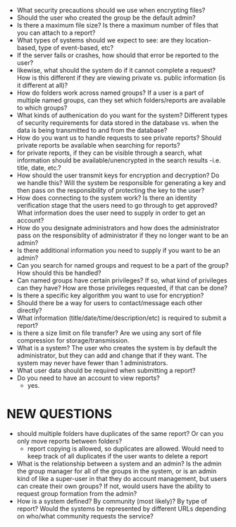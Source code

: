 * What security precautions should we use when encrypting files? 
* Should the user who created the group be the default admin?
* Is there a maximum file size? Is there a maximum number of files that you can attach to a report?
* What types of systems should we expect to see: are they location-based, type of event-based, etc?
* If the server fails or crashes, how should that error be reported to the user? 
* likewise, what should the system do if it cannot complete a request? How is this different if they are viewing private vs. public information (is it different at all)?
* How do folders work across named groups? If a user is a part of multiple named groups, can they set which folders/reports are available to which groups?
* What kinds of authenication do you want for the system? Different types of security requirements for data stored in the database vs. when the data is being transmitted to and from the database? 
* How do you want us to handle requests to see private reports? Should private reports be available when searching for reports?
* for private reports, if they can be visible through a search, what information should be available/unencrypted in the search results -i.e. title, date, etc.? 
* How should the user transmit keys for encryption and decryption? Do we handle this? Will the system be responsible for  generating a key and then pass on the responsibility of protecting the key to the user?
* How does connecting to the system work? Is there an identity verification stage that the users need to go through to get approved? What information does the user need to supply in order to get an account?
* How do you designate administrators and how does the administrator pass on the responsiblity of administrator if they no longer want to be an admin? 
* Is there additional information you need to supply if you want to be an admin?
* Can you search for named groups and request to be a part of the group? How should this be handled?
* Can named groups have certain privileges? If so, what kind of privileges can they have? How are those privileges requested, if  that can be done?
* Is there a specific key algorithm you want to use for encryption?
* Should there be a way for users to contact/message each other directly?
* What information (title/date/time/description/etc) is required to submit a report?
* is there a size limit on file transfer? Are we using any sort of file compression for storage/transmission. 
* What is a system? The user who creates the system is by default the administrator, but they can add and change that if they want. The system may never have fewer than 1 administrators. 
* What user data should be required when submitting a report?
* Do you need to have an account to view reports?
    *  yes.

# NEW QUESTIONS
* should multiple folders have duplicates of the same report? Or can you only move reports between folders?
   * report copying is allowed, so duplicates are allowed. Would need to keep track of all duplicates if the user wants to delete a report 
* What is the relationship between a system and an admin? Is the admin the group manager for all of the groups in the system, or is an admin kind of like a super-user in that they do account management, but users can create their own groups? If not, would users have the ability to request group formation from the admin?
* How is a system defined? By community (most likely)? By type of report? Would the systems be represented by different URLs depending on who/what community requests the service?
